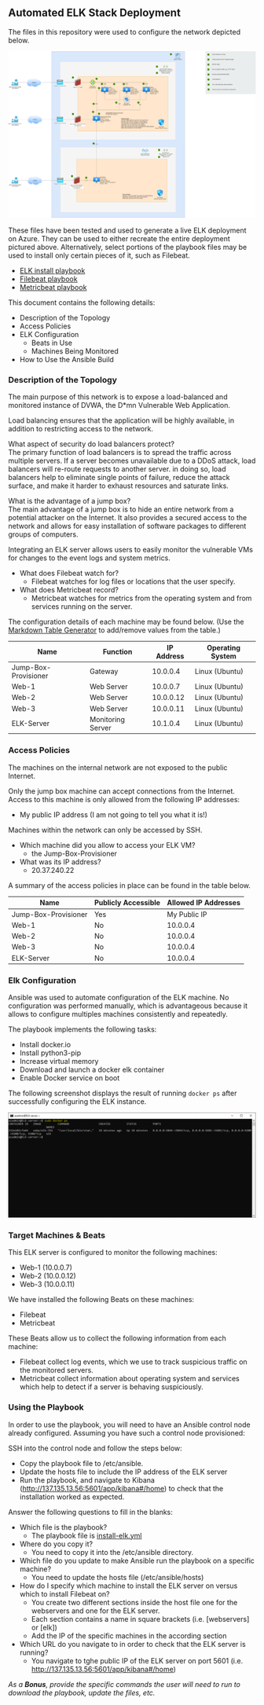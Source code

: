 ## Automated ELK Stack Deployment

The files in this repository were used to configure the network depicted below.

![TODO: Update the path with the name of your diagram](Diagrams/ELK.png)

These files have been tested and used to generate a live ELK deployment on Azure. They can be used to either recreate the entire deployment pictured above. Alternatively, select portions of the playbook files may be used to install only certain pieces of it, such as Filebeat.

  - [ELK install playbook](https://github.com/gilleskern/uwa-bootcamp-project1/blob/main/Ansible/install-elk.yml)
  - [Filebeat playbook](https://github.com/gilleskern/uwa-bootcamp-project1/blob/main/Ansible/filebeat-playbook.yml)
  - [Metricbeat playbook](https://github.com/gilleskern/uwa-bootcamp-project1/blob/main/Ansible/metricbeat-playbook.yml)

This document contains the following details:
- Description of the Topology
- Access Policies
- ELK Configuration
  - Beats in Use
  - Machines Being Monitored
- How to Use the Ansible Build


### Description of the Topology

The main purpose of this network is to expose a load-balanced and monitored instance of DVWA, the D*mn Vulnerable Web Application.

Load balancing ensures that the application will be highly available, in addition to restricting access to the network.

What aspect of security do load balancers protect?\
The primary function of load balancers is to spread the traffic across multiple servers. If a server becomes unavailable due to a DDoS attack, 
load balancers will re-route requests to another server. in doing so, load balancers help to eliminate single points of failure, reduce the attack surface,
and make it harder to exhaust resources and saturate links.

What is the advantage of a jump box?\
The main advantage of a jump box is to hide an entire network from a potential attacker on the Internet. It also provides a secured access to the network
and allows for easy installation of software packages to different groups of computers.

Integrating an ELK server allows users to easily monitor the vulnerable VMs for changes to the event logs and system metrics.
- What does Filebeat watch for? 
  - Filebeat watches for log files or locations that the user specify.
- What does Metricbeat record? 
  - Metricbeat watches for metrics from the operating system and from services running on the server.

The configuration details of each machine may be found below.
(Use the [Markdown Table Generator](http://www.tablesgenerator.com/markdown_tables) to add/remove values from the table.)

| Name                 | Function          | IP Address | Operating System |
|----------------------|-------------------|------------|------------------|
| Jump-Box-Provisioner | Gateway           | 10.0.0.4   | Linux (Ubuntu)   |
| Web-1                | Web Server        | 10.0.0.7   | Linux (Ubuntu)   |
| Web-2                | Web Server        | 10.0.0.12  | Linux (Ubuntu)   |
| Web-3                | Web Server        | 10.0.0.11  | Linux (Ubuntu)   |
| ELK-Server           | Monitoring Server | 10.1.0.4   | Linux (Ubuntu)   |

### Access Policies

The machines on the internal network are not exposed to the public Internet. 

Only the jump box machine can accept connections from the Internet. Access to this machine is only allowed from the following IP addresses:
- My public IP address (I am not going to tell you what it is!)

Machines within the network can only be accessed by SSH.
- Which machine did you allow to access your ELK VM? 
  - the Jump-Box-Provisioner
- What was its IP address? 
  - 20.37.240.22

A summary of the access policies in place can be found in the table below.

| Name                 | Publicly Accessible | Allowed IP Addresses |
|----------------------|---------------------|----------------------|
| Jump-Box-Provisioner | Yes                 | My Public IP         |
| Web-1                | No                  | 10.0.0.4             |
| Web-2                | No                  | 10.0.0.4             |
| Web-3                | No                  | 10.0.0.4             |
| ELK-Server           | No                  | 10.0.0.4             |

### Elk Configuration

Ansible was used to automate configuration of the ELK machine. No configuration was performed manually, which is advantageous because it allows
to configure multiples machines consistently and repeatedly.

The playbook implements the following tasks:
- Install docker.io
- Install python3-pip
- Increase virtual memory
- Download and launch a docker elk container
- Enable Docker service on boot

The following screenshot displays the result of running `docker ps` after successfully configuring the ELK instance.

![TODO: Update the path with the name of your screenshot of docker ps output](Screenshots/elk-container.png)

### Target Machines & Beats
This ELK server is configured to monitor the following machines:
- Web-1 (10.0.0.7)
- Web-2 (10.0.0.12)
- Web-3 (10.0.0.11)

We have installed the following Beats on these machines:
- Filebeat
- Metricbeat

These Beats allow us to collect the following information from each machine:
- Filebeat collect log events, which we use to track suspicious traffic on the monitored servers. 
- Metricbeat collect information about operating system and services which help to detect if a server is behaving suspiciously.

### Using the Playbook
In order to use the playbook, you will need to have an Ansible control node already configured. Assuming you have such a control node provisioned: 

SSH into the control node and follow the steps below:
- Copy the playbook file to /etc/ansible.
- Update the hosts file to include the IP address of the ELK server
- Run the playbook, and navigate to Kibana (http://137.135.13.56:5601/app/kibana#/home) to check that the installation worked as expected.

Answer the following questions to fill in the blanks:
- Which file is the playbook? 
  - The playbook file is [install-elk.yml](https://github.com/gilleskern/uwa-bootcamp-project1/blob/main/Ansible/install-elk.yml)
- Where do you copy it? 
  - You need to copy it into the /etc/ansible directory.
- Which file do you update to make Ansible run the playbook on a specific machine? 
  - You need to update the hosts file (/etc/ansible/hosts)
- How do I specify which machine to install the ELK server on versus which to install Filebeat on? 
  - You create two different sections inside the host file one for the webservers and one for the ELK server.
  - Each section contains a name in square brackets (i.e. [webservers] or [elk])
  - Add the IP of the specific machines in the according section
- Which URL do you navigate to in order to check that the ELK server is running?
  - You navigate to tghe public IP of the ELK server on port 5601 (i.e. http://137.135.13.56:5601/app/kibana#/home)

_As a **Bonus**, provide the specific commands the user will need to run to download the playbook, update the files, etc._